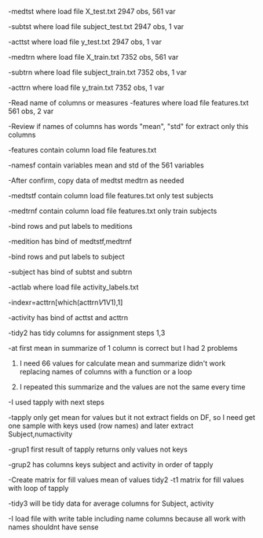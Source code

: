 -medtst where load file X_test.txt
2947 obs, 561 var

-subtst where load file subject_test.txt
2947 obs, 1 var

-acttst where load file y_test.txt
2947 obs, 1 var

-medtrn where load file X_train.txt
7352 obs, 561 var

-subtrn where load file subject_train.txt
7352 obs, 1 var

-acttrn where load file y_train.txt
7352 obs, 1 var

-Read name of columns or measures
-features where load file features.txt
561 obs, 2 var

-Review if names of columns has words "mean", "std" for extract only this columns

-features contain column load file features.txt

-namesf contain variables mean and std of the 561 variables

-After confirm, copy data of medtst medtrn as needed

-medtstf contain column load file features.txt only test subjects

-medtrnf contain column load file features.txt only train subjects

-bind rows and put labels to meditions

-medition has bind of medtstf,medtrnf

-bind rows and put labels to subject

-subject has bind of subtst and subtrn

-actlab where load file activity_labels.txt

-indexr=acttrn[which(acttrn$V1 %in% actlab$V1),1]

-activity has bind of acttst and acttrn

-tidy2 has tidy columns for assignment steps 1,3

-at first mean in summarize of 1 column is correct but I had 2 problems

1. I need 66 values for calculate mean and summarize didn't work replacing names of columns with a function or a loop

2. I repeated this summarize and the values are not the same every time

-I used tapply with next steps
	
-tapply only get mean for values but it not extract fields on DF, so I need get one sample with keys used (row names) and later extract Subject,numactivity

-grup1 first result of tapply returns only values not keys 

-grup2 has columns keys subject and activity in order of tapply

-Create matrix for fill values mean of values tidy2
-t1 matrix for fill values with loop of tapply

-tidy3 will be tidy data for average columns for Subject, activity 

-I load file with write table including name columns because all work with names shouldnt have sense
